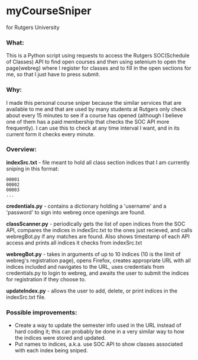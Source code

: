 # myCourseSniper

for Rutgers University

### What:
This is a Python script using requests to access the Rutgers SOC(Schedule of Classes) API to find open courses and then using selenium to open the page(webreg) where I register for classes and to fill in the open sections for me, so that I just have to press submit.


### Why:
I made this personal course sniper because the similar services that are available to me and that are used by many students at Rutgers only check about every 15 minutes to see if a course has opened (although I believe one of them has a paid membership that checks the SOC API more frequently).  I can use this to check at any time interval I want, and in its current form it checks every minute.

### Overview:
**indexSrc.txt** - file meant to hold all class section indices that I am currently sniping in this format:
```
00001
00002
00003
...
```

**credentials.py** - contains a dictionary holding a 'username' and a 'password' to sign into webreg once openings are found.

**classScanner.py** - periodically gets the list of open indices from the SOC API, compares the indices in indexSrc.txt to the ones just recieved, and calls webregBot.py if any matches are found.  Also shows timestamp of each API access and prints all indices it checks from indexSrc.txt

**webregBot.py** - takes in arguments of up to 10 indices (10 is the limit of webreg's registration page), opens Firefox, creates appropriate URL with all indices included and navigates to the URL, uses credentials from credentials.py to login to webreg, and awaits the user to submit the indices for registration if they choose to.

**updateIndex.py** - allows the user to add, delete, or print indices in the indexSrc.txt file.


### Possible improvements:
- Create a way to update the semester info used in the URL instead of hard coding it; this can probably be done in a very similar way to how the indices were stored and updated.
- Put names to indices, a.k.a. use SOC API to show classes associated with each index being sniped.
